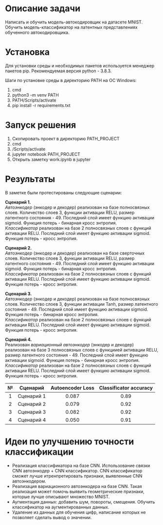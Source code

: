 # Описание задачи

Написать и обучить модель-автокодировщик на датасете MNIST. Обучить модель-классификатор на латентных представлениях обученного автокодировщика.

# Установка 

Для установки среды и необходимых пакетов используется менеджер пакетов pip. Рекомендуемая версия python - 3.8.3. 

Шаги по установке среды в директорию PATH на ОС Windows:

1. cmd  
2. python3 -m venv PATH 
3. PATH/Scripts/activate
4. pip install -r requirements.txt
  
# Запуск решения

1. Скопировать проект в директорию PATH_PROJECT
2. cmd
3. <PATH>/Scripts/activate
4. jupyter notebook PATH_PROJECT
5. Открыть заметку work.ipynb в jupyter
  
# Результаты
  В заметке были протестированы следующие сценарии:
  
  **Сценарий 1.** <br />
  *Автоэнкодер* (энкодер и декодер) реализован на базе полносвязных слоев. Количество слоев 3, функции активации RELU, размер латентного состояния - 49. Последний слой имеет функцию активации sigmoid. Функция потерь - бинарная кросс энтропия.<br />
  *Классификатор* реализован на базе 2 полносвязных слоев с функций активации RELU. Последний слой имеет функцию активации sigmoid. Функция потерь - кросс энтропия.
  
  **Сценарий 2.** <br />
  *Автоэнкодер* (энкодер и декодер) реализован на базе сверточных слоев. Количество слоев 3, функции активации RELU, размер латентного состояния - 49. Последний слой имеет функцию активации sigmoid. Функция потерь - бинарная кросс энтропия.<br />
  *Классификатор* реализован на базе 2 полносвязных слоев с функций активации RELU. Последний слой имеет функцию активации sigmoid. Функция потерь - кросс энтропия.
  
  **Сценарий 3.** <br />
  *Автоэнкодер* (энкодер и декодер) реализован на базе полносвязных слоев. Количество слоев 3, функции активации Tanh, размер латентного состояния - 49. Последний слой имеет функцию активации sigmoid. Функция потерь - бинарная кросс энтропия.<br />
  *Классификатор* реализован на базе 2 полносвязных слоев с функций активации RELU. Последний слой имеет функцию активации sigmoid. Функция потерь - кросс энтропия.
  
  **Сценарий 4.** <br />
  Реализован *вариационный автоэнкодер* (энкодер и декодер) реализован на базе 3 полносвязных слоев c функциией активации RELU, размер латентного состояния - 49. Последний слой имеет функцию активации sigmoid. Функция потерь - бинарная кросс энтропия.<br />
  *Классификатор* реализован на базе 2 полносвязных слоев с функций активации RELU. Последний слой имеет функцию активации sigmoid. Функция потерь - кросс энтропия.
  
  | № | Сценарий| Autoencoder Loss | Classificator accuracy |
  | :---: | :-------: | :---: | :---: |
  | 1| Сценарий 1 | 0.087 | 0.89 |
  | 2 | Сценарий 2 | 0.079| 0.92 |
  | 3 | Сценарий 3 | 0.082 |0.92 |
  | 4 | Сценарий 4 | 0.050 |0.91 |
  
  
  # Идеи по улучшению точности классификации
  
- Реализация классификатора на базе CNN. Использование связки CNN автоэнкодер + CNN классификатор.  CNN классификатор сможет лучше итренпретировать признаки, выявленные CNN автоэнкодером.
- Реализация вариационного автоэнкодера на базе CNN. Такая реализация может помочь выявить геометрические признаки, которые лучше описывают множество MNIST.
- Аугментация данных: добавить шум, повороты, смещения. Обучить классификатор на аугментированных данных.
- Удаление из данных для обучения цифр, написание которых не позволяет сделать вывод о значении.
